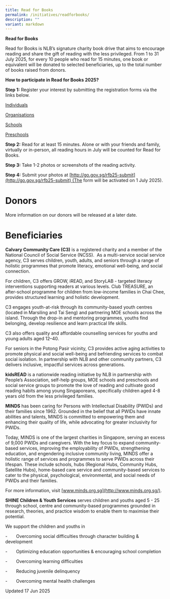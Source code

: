 ```yaml
---
title: Read for Books
permalink: /initiatives/readforbooks/
description: ""
variant: markdown
---
```

**Read for Books**

Read for Books is NLB’s signature charity book drive that aims to encourage reading and share the gift of reading with the less privileged. From 1 to 31 July 2025, for every 10 people who read for 15 minutes, one book or equivalent will be donated to selected beneficiaries, up to the total number of books raised from donors. 

**How to participate in Read for Books 2025?**

**Step 1:** Register your interest by submitting the registration forms via the links below.

[Individuals](https://go.gov.sg/rfb25-individuals)

[Organisations](https://go.gov.sg/rfb25-organisations)

[Schools](https://go.gov.sg/rfb25-schools)

[Preschools](https://go.gov.sg/rfb25-preschools)

**Step 2:** Read for at least 15 minutes. Alone or with your friends and family, virtually or in-person, all reading hours in July will be counted for Read for Books. 

**Step 3:** Take 1-2 photos or screenshots of the reading activity.  

**Step 4:** Submit your photos at [http://go.gov.sg/rfb25-submit](http://go.gov.sg/rfb25-submit) (The form will be activated on 1 July 2025). 

# **Donors**

More information on our donors will be released at a later date.

# **Beneficiaries**

**Calvary Community Care (C3)** is a registered charity and a member of the National Council of Social Service (NCSS).  As a multi-service social service agency, C3 serves children, youth, adults, and seniors through a range of holistic programmes that promote literacy, emotional well-being, and social connection.

For children, C3 offers GROW, iREAD, and StoryLAB - targeted literacy interventions supporting readers at various levels. Club TREASURE, an after-school programme for children from low-income families in Chai Chee, provides structured learning and holistic development. 

C3 engages youth-at-risk through its community-based youth centres (located in Marsiling and Tai Seng) and partnering MOE schools across the island. Through the drop-in and mentoring programmes, youths find belonging, develop resilience and learn practical life skills. 

C3 also offers quality and affordable counselling services for youths and young adults aged 12–40. 

For seniors in the Potong Pasir vicinity, C3 provides active aging activities to promote physical and social well-being and befriending services to combat social isolation. In partnership with NLB and other community partners, C3 delivers inclusive, impactful services across generations.

**kidsREAD** is a nationwide reading initiative by NLB in partnership with People’s Association, self-help groups, MOE schools and preschools and social service groups to promote the love of reading and cultivate good reading habits among young Singaporeans, specifically children aged 4-8 years old from the less privileged families.

**MINDS** has been caring for Persons with Intellectual Disability (PWIDs) and their families since 1962. Grounded in the belief that all PWIDs have innate abilities and talents, MINDS is committed to empowering them and enhancing their quality of life, while advocating for greater inclusivity for PWIDs. 

Today, MINDS is one of the largest charities in Singapore, serving an excess of 9,000 PWIDs and caregivers. With the key focus to expand community-based services, improving the employability of PWIDs, strengthening education, and engendering inclusive community living, MINDS offer a holistic range of services and programmes to serve PWIDs across their lifespan. These include schools, hubs (Regional Hubs, Community Hubs, Satellite Hubs), home-based care service and community-based services to cater to the physical, psychological, environmental, and social needs of PWIDs and their families. 

For more information, visit [www.minds.org.sg](http://www.minds.org.sg/).

**SHINE Children & Youth Services** serves children and youths aged 5 - 25 through school, centre and community-based programmes grounded in research, theories, and practice wisdom to enable them to maximise their potential.

We support the children and youths in

-       Overcoming social difficulties through character building & development

-       Optimizing education opportunities & encouraging school completion

-       Overcoming learning difficulties

-       Reducing juvenile delinquency

-       Overcoming mental health challenges

Updated 17 Jun 2025